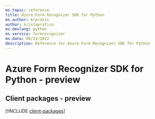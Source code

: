 ```yaml
---
ms.topic: reference
title: Azure Form Recognizer SDK for Python
ms.author: krpratic
author: kristapratico
ms.devlang: python
ms.service: formrecognizer
ms.data: 09/21/2022
description: Reference for Azure Form Recognizer SDK for Python
---
```

# Azure Form Recognizer SDK for Python - preview

## Client packages - preview
[!INCLUDE [client-packages](form-recognizer-client-index.md)]